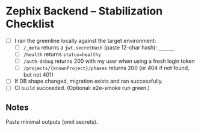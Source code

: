 # Zephix Backend – Stabilization Checklist

- [ ] I ran the greenline locally against the target environment:
  - [ ] `/_meta` returns a `jwt.secretHash` (paste 12-char hash): `______`
  - [ ] `/health` returns `status=healthy`
  - [ ] `/auth-debug` returns 200 with my user when using a fresh login token
  - [ ] `/projects/{knownProject}/phases` returns 200 (or 404 if not found, but not 401)
- [ ] If DB shape changed, migration exists and ran successfully.
- [ ] CI `build` succeeded. (Optional: e2e-smoke run green.)

## Notes
Paste minimal outputs (omit secrets).
